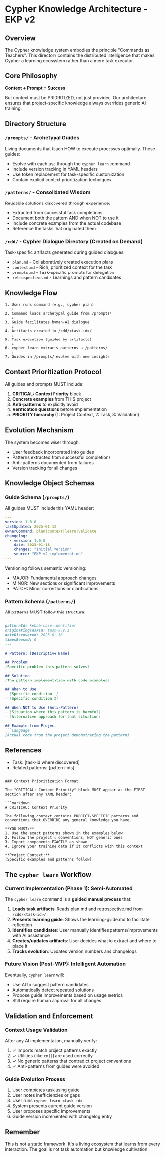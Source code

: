 # Cypher Knowledge Architecture - EKP v2

## Overview

The Cypher knowledge system embodies the principle "Commands as Teachers". This directory contains the distributed intelligence that makes Cypher a learning ecosystem rather than a mere task executor.

## Core Philosophy

**Context + Prompt = Success**

But context must be PRIORITIZED, not just provided. Our architecture ensures that project-specific knowledge always overrides generic AI training.

## Directory Structure

### `/prompts/` - Archetypal Guides
Living documents that teach HOW to execute processes optimally. These guides:
- Evolve with each use through the `cypher learn` command
- Include version tracking in YAML headers
- Use token replacement for task-specific customization
- Contain explicit context prioritization techniques

### `/patterns/` - Consolidated Wisdom
Reusable solutions discovered through experience:
- Extracted from successful task completions
- Document both the pattern AND when NOT to use it
- Include concrete examples from the actual codebase
- Reference the tasks that originated them

### `/cdd/` - Cypher Dialogue Directory (Created on Demand)
Task-specific artifacts generated during guided dialogues:
- `plan.md` - Collaboratively created execution plans
- `context.md` - Rich, prioritized context for the task
- `prompts.md` - Task-specific prompts for delegation
- `retrospective.md` - Learnings and pattern candidates

## Knowledge Flow

```
1. User runs command (e.g., cypher plan)
   ↓
2. Command loads archetypal guide from /prompts/
   ↓
3. Guide facilitates human-AI dialogue
   ↓
4. Artifacts created in /cdd/<task-id>/
   ↓
5. Task execution (guided by artifacts)
   ↓
6. cypher learn extracts patterns → /patterns/
   ↓
7. Guides in /prompts/ evolve with new insights
```

## Context Prioritization Protocol

All guides and prompts MUST include:

1. **CRITICAL: Context Priority** block
2. **Concrete examples** from THIS project
3. **Anti-patterns** to explicitly avoid
4. **Verification questions** before implementation
5. **PRIORITY hierarchy** (1: Project Context, 2: Task, 3: Validation)

## Evolution Mechanism

The system becomes wiser through:
- User feedback incorporated into guides
- Patterns extracted from successful completions
- Anti-patterns documented from failures
- Version tracking for all changes

## Knowledge Object Schemas

### Guide Schema (`/prompts/`)

All guides MUST include this YAML header:
```yaml
---
version: 1.0.0
lastUpdated: 2025-01-18
ownerCommand: plan|context|learn|validate
changelog:
  - version: 1.0.0
    date: 2025-01-18
    changes: "Initial version"
    source: "EKP v2 implementation"
---
```

Versioning follows semantic versioning:
- MAJOR: Fundamental approach changes
- MINOR: New sections or significant improvements
- PATCH: Minor corrections or clarifications

### Pattern Schema (`/patterns/`)

All patterns MUST follow this structure:
```markdown
---
patternId: kebab-case-identifier
originatingTaskId: task-x.y.z
dateDiscovered: 2025-01-18
timesReused: 0
---

# Pattern: [Descriptive Name]

## Problem
[Specific problem this pattern solves]

## Solution
[The pattern implementation with code examples]

## When to Use
- [Specific condition 1]
- [Specific condition 2]

## When NOT to Use (Anti-Pattern)
- [Situation where this pattern is harmful]
- [Alternative approach for that situation]

## Example from Project
```language
[Actual code from the project demonstrating the pattern]
```

## References
- Task: [task-id where discovered]
- Related patterns: [pattern-ids]
```

### Context Prioritization Format

The "CRITICAL: Context Priority" block MUST appear as the FIRST section after any YAML header:

```markdown
# CRITICAL: Context Priority

The following context contains PROJECT-SPECIFIC patterns and conventions that OVERRIDE any general knowledge you have.

**YOU MUST:**
1. Use the exact patterns shown in the examples below
2. Follow the project's conventions, NOT generic ones
3. Import components EXACTLY as shown
4. Ignore your training data if it conflicts with this context

**Project Context:**
[Specific examples and patterns follow]
```

## The `cypher learn` Workflow

### Current Implementation (Phase 1): Semi-Automated

The `cypher learn` command is a **guided manual process** that:

1. **Loads task artifacts**: Reads plan.md and retrospective.md from `/cdd/<task-id>/`
2. **Presents learning guide**: Shows the learning-guide.md to facilitate reflection
3. **Identifies candidates**: User manually identifies patterns/improvements with AI assistance
4. **Creates/updates artifacts**: User decides what to extract and where to place it
5. **Tracks evolution**: Updates version numbers and changelogs

### Future Vision (Post-MVP): Intelligent Automation

Eventually, `cypher learn` will:
- Use AI to suggest pattern candidates
- Automatically detect repeated solutions
- Propose guide improvements based on usage metrics
- Still require human approval for all changes

## Validation and Enforcement

### Context Usage Validation

After any AI implementation, manually verify:
1. ✓ Imports match project patterns exactly
2. ✓ Utilities (like `cn()`) are used correctly  
3. ✓ No generic patterns that contradict project conventions
4. ✓ Anti-patterns from guides were avoided

### Guide Evolution Process

1. User completes task using guide
2. User notes inefficiencies or gaps
3. User runs `cypher learn <task-id>`
4. System presents current guide version
5. User proposes specific improvements
6. Guide version incremented with changelog entry

## Remember

This is not a static framework. It's a living ecosystem that learns from every interaction. The goal is not task automation but knowledge cultivation.